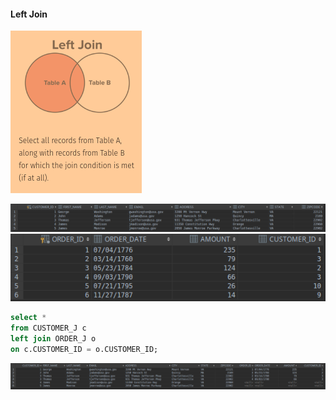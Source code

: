 #### Left Join

![alt text](images/left_join/Screenshot_1.png)

![alt text](images/left_join/Screenshot_4.png)
![alt text](images/left_join/Screenshot_5.png)

```sql
select *
from CUSTOMER_J c
left join ORDER_J o
on c.CUSTOMER_ID = o.CUSTOMER_ID;
```

![alt text](images/left_join/Screenshot_2.png)